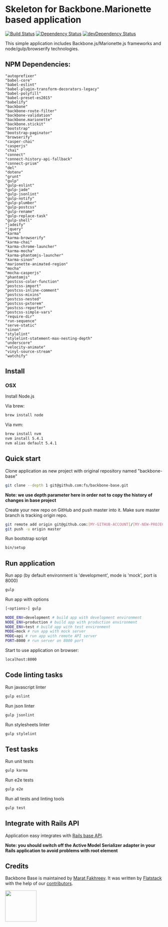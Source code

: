 # Skeleton for Backbone.Marionette based application

[![Build Status](https://travis-ci.org/fs/backbone-base.svg?branch=master)](https://travis-ci.org/fs/backbone-base)
[![Dependency Status](https://david-dm.org/fs/backbone-base.svg?branch=master)](https://david-dm.org/fs/backbone-base)
[![devDependency Status](https://david-dm.org/fs/backbone-base/dev-status.svg?branch=master)](https://david-dm.org/fs/backbone-base#info=devDependencies)

This simple application includes Backbone.js/Marionette.js frameworks and node/gulp/browserify technologies.

## NPM Dependencies:
    "autoprefixer"
    "babel-core"
    "babel-eslint"
    "babel-plugin-transform-decorators-legacy"
    "babel-polyfill"
    "babel-preset-es2015"
    "babelify"
    "backbone"
    "backbone-route-filter"
    "backbone-validation"
    "backbone.marionette"
    "backbone.stickit"
    "bootstrap"
    "bootstrap-paginator"
    "browserify"
    "casper-chai"
    "casperjs"
    "chai"
    "connect"
    "connect-history-api-fallback"
    "connect-prism"
    "del"
    "dotenv"
    "grunt"
    "gulp"
    "gulp-eslint"
    "gulp-jade"
    "gulp-jsonlint"
    "gulp-notify"
    "gulp-plumber"
    "gulp-postcss"
    "gulp-rename"
    "gulp-replace-task"
    "gulp-shell"
    "jadeify"
    "jquery"
    "karma"
    "karma-browserify"
    "karma-chai"
    "karma-chrome-launcher"
    "karma-mocha"
    "karma-phantomjs-launcher"
    "karma-sinon"
    "marionette-animated-region"
    "mocha"
    "mocha-casperjs"
    "phantomjs"
    "postcss-color-function"
    "postcss-import"
    "postcss-inline-comment"
    "postcss-mixins"
    "postcss-nested"
    "postcss-pxtorem"
    "postcss-reporter"
    "postcss-simple-vars"
    "require-dir"
    "run-sequence"
    "serve-static"
    "sinon"
    "stylelint"
    "stylelint-statement-max-nesting-depth"
    "underscore"
    "velocity-animate"
    "vinyl-source-stream"
    "watchify"

## Install
### OSX

Install Node.js

Via brew:
```bash
brew install node
```

Via nvm:
```bash
brew install nvm
nvm install 5.4.1
nvm alias default 5.4.1
```

## Quick start

Clone application as new project with original repository named "backbone-base"

```bash
git clone --depth 1 git@github.com:fs/backbone-base.git
```

**Note: we use depth parameter here in order not to copy the history of changes in base project**

Create your new repo on GitHub and push master into it.
Make sure master branch is tracking origin repo.

```bash
git remote add origin git@github.com:[MY-GITHUB-ACCOUNT]/[MY-NEW-PROJECT].git
git push -u origin master
```

Run bootstrap script

```bash
bin/setup
```

## Run application

Run app (by default environment is 'development', mode is 'mock', port is 8000)

```bash
gulp
```

Run app with options

```bash
[<options>] gulp
```

```bash
NODE_ENV=development # build app with development environment
NODE_ENV=production # build app with production environment
NODE_ENV=test # build app with test environment
MODE=mock # run app with mock server
MODE=api # run app with remote API server
PORT=8000 # run server on 8000 port
```

Start to use application on browser:

```bash
localhost:8000
```

## Code linting tasks

Run javascript linter
```bash
gulp eslint
```

Run json linter
```bash
gulp jsonlint
```

Run stylesheets linter
```bash
gulp stylelint
```

## Test tasks
Run unit tests

```bash
gulp karma
```

Run e2e tests

```bash
gulp e2e
```

Run all tests and linting tools

```bash
gulp test
```

## Integrate with Rails API

Application easy integrates with [Rails base API](https://github.com/fs/rails-base-api).

**Note: you should switch off the Active Model Serializer adapter in your Rails application to avoid problems with root element**

## Credits

Backbone Base is maintained by [Marat Fakhreev](http://github.com/maratfakhreev).
It was written by [Flatstack](http://www.flatstack.com) with the help of our
[contributors](http://github.com/fs/backbone-base/contributors).

[<img src="http://www.flatstack.com/logo.svg" width="100"/>](http://www.flatstack.com)
